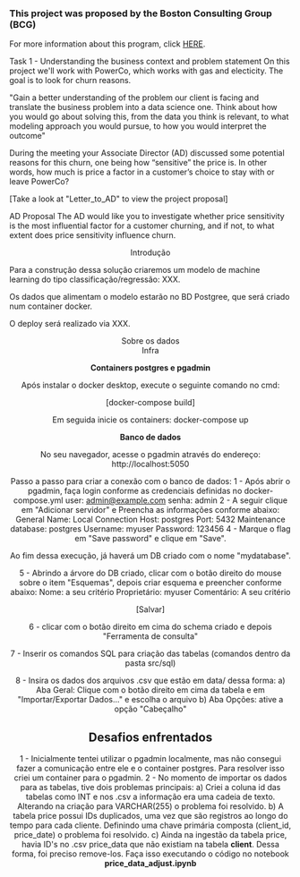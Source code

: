 ### This project was proposed by the Boston Consulting Group (BCG)
For more information about this program, click [HERE](https://www.theforage.com/simulations/bcg/data-science-ccdz).

Task 1 - Understanding the business context and problem statement
On this project we'll work with PowerCo, which works with gas and electicity. The goal is to look for churn reasons.

"Gain a better understanding of the problem our client is facing and translate the business problem into a data science one. Think about how you would go about solving this, from the data you think is relevant, to what modeling approach you would pursue, to how you would interpret the outcome"

During the meeting your Associate Director (AD) discussed some potential reasons for this churn, one being how “sensitive” the price is. In other words, how much is price a factor in a customer’s choice to stay with or leave PowerCo?

[Take a look at "Letter_to_AD" to view the project proposal]

AD Proposal
The AD would like you to investigate whether price sensitivity is the most influential factor for a customer churning, and if not, to what extent does price sensitivity influence churn.

<center> Introdução </center>

Para a construção dessa solução criaremos um modelo de machine learning do tipo classificação/regressão: XXX.

Os dados que alimentam o modelo estarão no BD Postgree,
que será criado num container docker.

O deploy será realizado via XXX.

<center> Sobre os dados </center>

<center> Infra <center>

**Containers postgres e pgadmin**

Após instalar o docker desktop, execute o seguinte comando no cmd: 

[docker-compose build]

Em seguida inicie os containers: docker-compose up

**Banco de dados**

No seu navegador, acesse o pgadmin através do endereço: http://localhost:5050

Passo a passo para criar a conexão com o banco de dados:
1 - Após abrir o pgadmin, faça login conforme as credenciais definidas no docker-compose.yml
    user: admin@example.com
    senha: admin
2 - A seguir clique em "Adicionar servidor" e Preencha as informações conforme abaixo:
    General
        Name: Local
    Connection
        Host: postgres
        Port: 5432
        Maintenance database: postgres
        Username: myuser
        Password: 123456
4 - Marque o flag em "Save password" e clique em "Save".

Ao fim dessa execução, já haverá um DB criado com o nome "mydatabase".

5 - Abrindo a árvore do DB criado, clicar com o botão direito do mouse sobre o item "Esquemas", depois criar esquema e preencher conforme abaixo:
    Nome: a seu critério
    Proprietário: myuser
    Comentário: A seu critério

[Salvar]

6 - clicar com o botão direito em cima do schema criado e depois "Ferramenta de consulta"

7 - Inserir os comandos SQL para criação das tabelas (comandos dentro da pasta src/sql)

8 - Insira os dados dos arquivos .csv que estão em data/ dessa forma:
    a) Aba Geral: Clique com o botão direito em cima da tabela e em "Importar/Exportar Dados..." e escolha o arquivo
    b) Aba Opções: ative a opção "Cabeçalho"






## Desafios enfrentados

1 - Inicialmente tentei utilizar o pgadmin localmente, mas não consegui fazer a comunicação entre ele e o container postgres. Para resolver isso criei um container para o pgadmin.
2 - No momento de importar os dados para as tabelas, tive dois problemas principais:
    a) Criei a coluna id das tabelas como INT e nos .csv a informação era uma cadeia de texto. Alterando na criação para VARCHAR(255) o problema foi resolvido.
    b) A tabela price possui IDs duplicados, uma vez que são registros ao longo do tempo para cada cliente. Definindo uma chave primária composta (client_id, price_date) o problema foi resolvido.
    c) Ainda na ingestão da tabela price, havia ID's no .csv price_data que não existiam na tabela **client**. Dessa forma, foi preciso remove-los.
    Faça isso executando o código no notebook **price_data_adjust.ipynb**